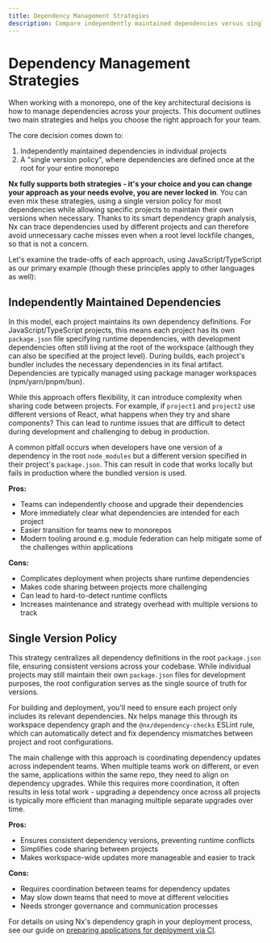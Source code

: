 ```yaml
---
title: Dependency Management Strategies
description: Compare independently maintained dependencies versus single version policy approaches for monorepos, with guidance on choosing the right strategy for your team.
---
```


# Dependency Management Strategies

When working with a monorepo, one of the key architectural decisions is how to manage dependencies across your projects. This document outlines two main strategies and helps you choose the right approach for your team.

The core decision comes down to:

1. Independently maintained dependencies in individual projects
2. A "single version policy", where dependencies are defined once at the root for your entire monorepo

**Nx fully supports both strategies - it's your choice and you can change your approach as your needs evolve, you are never locked in**. You can even mix these strategies, using a single version policy for most dependencies while allowing specific projects to maintain their own versions when necessary. Thanks to its smart dependency graph analysis, Nx can trace dependencies used by different projects and can therefore avoid unnecessary cache misses even when a root level lockfile changes, so that is not a concern.

Let's examine the trade-offs of each approach, using JavaScript/TypeScript as our primary example (though these principles apply to other languages as well):

## Independently Maintained Dependencies

In this model, each project maintains its own dependency definitions. For JavaScript/TypeScript projects, this means each project has its own `package.json` file specifying runtime dependencies, with development dependencies often still living at the root of the workspace (although they can also be specified at the project level). During builds, each project's bundler includes the necessary dependencies in its final artifact. Dependencies are typically managed using package manager workspaces (npm/yarn/pnpm/bun).

While this approach offers flexibility, it can introduce complexity when sharing code between projects. For example, if `project1` and `project2` use different versions of React, what happens when they try and share components? This can lead to runtime issues that are difficult to detect during development and challenging to debug in production.

A common pitfall occurs when developers have one version of a dependency in the root `node_modules` but a different version specified in their project's `package.json`. This can result in code that works locally but fails in production where the bundled version is used.

**Pros:**

- Teams can independently choose and upgrade their dependencies
- More immediately clear what dependencies are intended for each project
- Easier transition for teams new to monorepos
- Modern tooling around e.g. module federation can help mitigate some of the challenges within applications

**Cons:**

- Complicates deployment when projects share runtime dependencies
- Makes code sharing between projects more challenging
- Can lead to hard-to-detect runtime conflicts
- Increases maintenance and strategy overhead with multiple versions to track

## Single Version Policy

This strategy centralizes all dependency definitions in the root `package.json` file, ensuring consistent versions across your codebase. While individual projects may still maintain their own `package.json` files for development purposes, the root configuration serves as the single source of truth for versions.

For building and deployment, you'll need to ensure each project only includes its relevant dependencies. Nx helps manage this through its workspace dependency graph and the `@nx/dependency-checks` ESLint rule, which can automatically detect and fix dependency mismatches between project and root configurations.

The main challenge with this approach is coordinating dependency updates across independent teams. When multiple teams work on different, or even the same, applications within the same repo, they need to align on dependency upgrades. While this requires more coordination, it often results in less total work - upgrading a dependency once across all projects is typically more efficient than managing multiple separate upgrades over time.

**Pros:**

- Ensures consistent dependency versions, preventing runtime conflicts
- Simplifies code sharing between projects
- Makes workspace-wide updates more manageable and easier to track

**Cons:**

- Requires coordination between teams for dependency updates
- May slow down teams that need to move at different velocities
- Needs stronger governance and communication processes

For details on using Nx's dependency graph in your deployment process, see our guide on [preparing applications for deployment via CI](/ci/recipes/other/ci-deployment).
